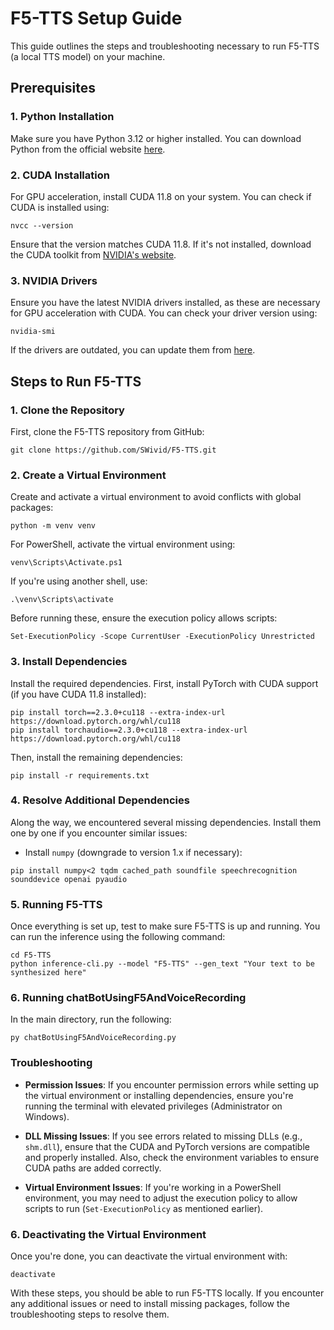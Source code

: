# F5-TTS Setup Guide

This guide outlines the steps and troubleshooting necessary to run F5-TTS (a local TTS model) on your machine.

## Prerequisites

### 1. **Python Installation**

Make sure you have Python 3.12 or higher installed. You can download Python from the official website [here](https://www.python.org/downloads/).

### 2. **CUDA Installation**

For GPU acceleration, install CUDA 11.8 on your system. You can check if CUDA is installed using:

```
nvcc --version
```

Ensure that the version matches CUDA 11.8. If it's not installed, download the CUDA toolkit from [NVIDIA's website](https://developer.nvidia.com/cuda-downloads).

### 3. **NVIDIA Drivers**

Ensure you have the latest NVIDIA drivers installed, as these are necessary for GPU acceleration with CUDA. You can check your driver version using:

```
nvidia-smi
```

If the drivers are outdated, you can update them from [here](https://www.nvidia.com/Download/index.aspx).

## Steps to Run F5-TTS

### 1. **Clone the Repository**

First, clone the F5-TTS repository from GitHub:

```
git clone https://github.com/SWivid/F5-TTS.git

```

### 2. **Create a Virtual Environment**

Create and activate a virtual environment to avoid conflicts with global packages:

```
python -m venv venv
```

For PowerShell, activate the virtual environment using:

```
venv\Scripts\Activate.ps1
```

If you're using another shell, use:

```
.\venv\Scripts\activate
```

Before running these, ensure the execution policy allows scripts:

```
Set-ExecutionPolicy -Scope CurrentUser -ExecutionPolicy Unrestricted
```

### 3. **Install Dependencies**

Install the required dependencies. First, install PyTorch with CUDA support (if you have CUDA 11.8 installed):

```
pip install torch==2.3.0+cu118 --extra-index-url https://download.pytorch.org/whl/cu118
pip install torchaudio==2.3.0+cu118 --extra-index-url https://download.pytorch.org/whl/cu118
```

Then, install the remaining dependencies:

```
pip install -r requirements.txt
```

### 4. **Resolve Additional Dependencies**

Along the way, we encountered several missing dependencies. Install them one by one if you encounter similar issues:

- Install `numpy` (downgrade to version 1.x if necessary):

```
pip install numpy<2 tqdm cached_path soundfile speechrecognition sounddevice openai pyaudio
```

### 5. **Running F5-TTS**

Once everything is set up, test to make sure F5-TTS is up and running. You can run the inference using the following command:

```
cd F5-TTS
python inference-cli.py --model "F5-TTS" --gen_text "Your text to be synthesized here"
```

### 6. **Running chatBotUsingF5AndVoiceRecording**

In the main directory, run the following: 

```
py chatBotUsingF5AndVoiceRecording.py
```

### Troubleshooting

- **Permission Issues**: If you encounter permission errors while setting up the virtual environment or installing dependencies, ensure you're running the terminal with elevated privileges (Administrator on Windows).

- **DLL Missing Issues**: If you see errors related to missing DLLs (e.g., `shm.dll`), ensure that the CUDA and PyTorch versions are compatible and properly installed. Also, check the environment variables to ensure CUDA paths are added correctly.

- **Virtual Environment Issues**: If you're working in a PowerShell environment, you may need to adjust the execution policy to allow scripts to run (`Set-ExecutionPolicy` as mentioned earlier).

### 6. **Deactivating the Virtual Environment**

Once you're done, you can deactivate the virtual environment with:

```
deactivate
```

With these steps, you should be able to run F5-TTS locally. If you encounter any additional issues or need to install missing packages, follow the troubleshooting steps to resolve them.

